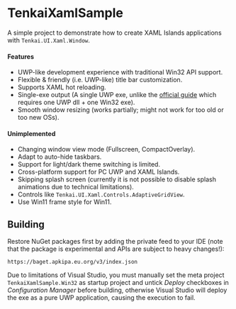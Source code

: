 # TenkaiXamlSample

A simple project to demonstrate how to create XAML Islands applications with `Tenkai.UI.Xaml.Window`.

#### Features

* UWP-like development experience with traditional Win32 API support.
* Flexible & friendly (i.e. UWP-like) title bar customization.
* Supports XAML hot reloading.
* Single-exe output (A single UWP exe, unlike the [official guide](https://learn.microsoft.com/en-us/windows/apps/desktop/modernize/host-custom-control-with-xaml-islands-cpp) which requires one UWP dll + one Win32 exe).
* Smooth window resizing (works partially; might not work for too old or too new OSs).

#### Unimplemented

* Changing window view mode (Fullscreen, CompactOverlay).
* Adapt to auto-hide taskbars.
* Support for light/dark theme switching is limited.
* Cross-platform support for PC UWP and XAML Islands.
* Skipping splash screen (currently it is not possible to disable splash animations due to technical limitations).
* Controls like `Tenkai.UI.Xaml.Controls.AdaptiveGridView`.
* Use Win11 frame style for Win11.

## Building

Restore NuGet packages first by adding the private feed to your IDE (note that the package is experimental and APIs are subject to heavy changes!):

```
https://baget.apkipa.eu.org/v3/index.json
```

Due to limitations of Visual Studio, you must manually set the meta project `TenkaiXamlSample.Win32` as startup project and untick *Deploy* checkboxes in *Configuration Manager* before building, otherwise Visual Studio will deploy the exe as a pure UWP application, causing the execution to fail.